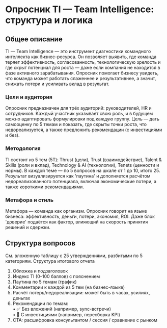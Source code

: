 # Опросник TI — Team Intelligence: структура и логика
## Общее описание
TI — Team Intelligence — это инструмент диагностики командного интеллекта как бизнес-ресурса. Он позволяет выявить, где команда теряет эффективность, согласованность, технологическую зрелость и где скрыт потенциал для роста — даже если компания не находится в фазе активного зарабатывания. Опросник помогает бизнесу увидеть, что команда может работать слаженнее и результативнее, а значит, снижать потери и усиливать вклад в результат.
### Цели и аудитория
Опросник предназначен для трёх аудиторий: руководителей, HR и сотрудников. Каждый участник указывает свою роль, и в будущем можно адаптировать формулировки под каждую группу. Цель — дать самооценку по 5 темам и показать, где скрыты точки роста, что недореализуется, а также предложить рекомендации (с инвестициями и без).
### Методология
TI состоит из 5 тем (5T): Thrust (цели), Trust (взаимодействие), Talent & Skills (роли и вклад), Technology & AI (технологии), Tenets (ценности и нормы). В каждой теме — по 5 вопросов на шкале от 1 до 10, итого 25. Результат визуализируется как 'паутина' и дополняется расчётом недореализованного потенциала, включая экономические потери, а также короткими рекомендациями.
### Метафора и стиль
Метафора — команда как организм. Опросник говорит на языке бизнеса: эффективность, деньги, потери, экономия, ROI. Даже блок 'доверие' подаётся как фактор, влияющий на скорость принятия решений и сдержки.
## Структура вопросов
См. вложенную таблицу с 25 утверждениями, разбитыми по 5 категориям.
Структура итогового отчета
1. Обложка и подзаголовок
2. Индекс TI (0–100 баллов) с пояснением
3. Паутина по 5 темам (график)
4. Комментарии к каждой из 5 тем (на бизнес-языке)
5. Расчёт потерь/недореализации: может быть в часах, усилиях, деньгах
6. Рекомендации по темам:  
   • ✅ Без вложений (например, sync-встречи)  
   • 💸 С инвестициями (например, пересборка KPI)  
7. CTA: расшифровка консультантом / сессия / сравнение с рынком